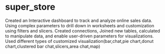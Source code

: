 # super_store
Created an Interactive dashboard to track and analyze online sales data.
Using complex parameters to drill down in worksheets and customization using filters and slicers.
Created connections, Joined new tables, calculated to manipulate data, and enable user-driven parameters for visualizations.
 Used different types of customized visualization(bar,chat,pie chart,donut chart,clustered bar chat,slicers,area chat,map)
